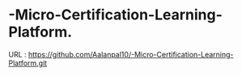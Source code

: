 # -Micro-Certification-Learning-Platform. 
URL : https://github.com/Aalanpal10/-Micro-Certification-Learning-Platform.git
